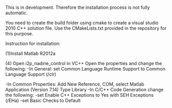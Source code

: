 This is in development. Therefore the installation process is not fully automatic.

You need to create the build folder using cmake to create a visual studio 2010 C++ solution file.
Use the CMakeLists.txt provided in the repository for this purpose.

Instruction for installation:

(1)Install Matlab R2012a


(4) Open i2p_nadine_control in VC++
Open the properties and change the following:
-In General: set Common Language Runtime Support to Common Language Support (/clr)

-In Common Properties: Add New Reference, COM, select Matlab Application (Version 7.14) Type Library
-In C/C++ Code Generation change the following:
-set Enable C++ Exceptions to Yes with SEH Exceptions (/EHa)
-set Basic Checks to Default 

